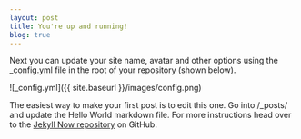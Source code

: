 ```yaml
---
layout: post
title: You're up and running!
blog: true
---
```


Next you can update your site name, avatar and other options using the _config.yml file in the root of your repository (shown below).

<!-- more -->

![_config.yml]({{ site.baseurl }}/images/config.png)

The easiest way to make your first post is to edit this one. Go into /_posts/ and update the Hello World markdown file. For more instructions head over to the [Jekyll Now repository](https://github.com/barryclark/jekyll-now) on GitHub.
